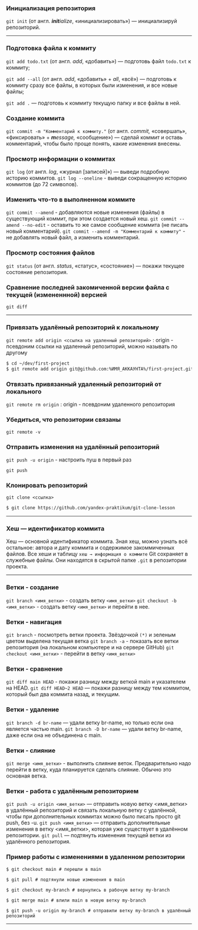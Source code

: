 ### Инициализация репозитория

`git init` (от англ. _**init**ialize_, «инициализировать») — инициализируй репозиторий.

---

### Подготовка файла к коммиту

`git add todo.txt` (от англ. _add_, «добавить») — подготовь файл `todo.txt` к коммиту;

`git add --all` (от англ. _add_, «добавить» + _all_, «всё») — подготовь к коммиту сразу все файлы, в которых были изменения, и все новые файлы;

`git add .` — подготовь к коммиту текущую папку и все файлы в ней.

### Создание коммита

`git commit -m "Комментарий к коммиту."` (от англ. _commit,_ «совершать», «фиксировать» + _**m**essage,_ «сообщение») — сделай коммит и оставь комментарий, чтобы было проще понять, какие изменения внесены.

### Просмотр информации о коммитах

`git log` (от англ. _log_, «журнал [записей]») — выведи подробную историю коммитов.
`git log --oneline` - выведи сокращенную историю коммитов (до 72 символов).

### Изменить что-то в выполненном коммите

`git commit --amend` - добавляются новые изменения (файлы) в существующий коммит, при этом создается новый хеш.
`git commit --amend --no-edit` - оставить то же самое сообщение коммита (не писать новый комментарий).
`git commit --amend -m "Комментарий к коммиту"` - не добавлять новый файл, а изменить комментарий.

### Просмотр состояния файлов

`git status` (от англ. _status_, «статус», «состояние») — покажи текущее состояние репозитория.

### Сравнение последней закомиченной версии файла с текущей (измененнной) версией

`git diff`

---

### Привязать удалённый репозиторий к локальному

`git remote add origin <ссылка на удаленный репозиторий>` : origin - псевдоним ссылки на удаленный репозиторий, можно называть по другому

```bash
$ cd ~/dev/first-project
$ git remote add origin git@github.com:%ИМЯ_АККАУНТА%/first-project.git
```

### Отвязать привязанный удаленный репозиторий от локального

`git remote rm origin` : origin - псевдоним удаленного репозитория

### Убедиться, что репозитории связаны

`git remote -v`

### Отправить изменения на удалённый репозиторий

`git push -u origin` - настроить пуш в первый раз

`git push`

### Клонировать репозиторий 

`git clone <ссылка>`

```bash
$ git clone https://github.com/yandex-praktikum/git-clone-lesson
```

---

### Хеш — идентификатор коммита
Хеш — основной идентификатор коммита. Зная хеш, можно узнать всё остальное: автора и дату коммита и содержимое закоммиченных файлов.
Все хеши и таблицу `хеш → информация о коммите` Git сохраняет в служебные файлы. Они находятся в скрытой папке `.git` в репозитории проекта.

---

### Ветки - создание

`git branch <имя_ветки>` - создать ветку `<имя_ветки>`
`git checkout -b <имя_ветки>` - создать ветку `<имя_ветки>` и перейти в нее.

### Ветки - навигация

`git branch` - посмотреть ветки проекта. Звёздочкой `(*)` и зеленым цветом выделена текущая ветка
`git branch -a` - показать все ветки репозитория (на локальном компьютере и на сервере GitHub)
`git checkout <имя_ветки>` - перейти в ветку `<имя_ветки>`

### Ветки - сравнение

`git diff main HEAD` - покажи разницу между веткой main и указателем на HEAD.
`git diff HEAD~2 HEAD` — покажи разницу между тем коммитом, который был два коммита назад, и текущим.

### Ветки - удаление

`git branch -d br-name` — удали ветку br-name, но только если она является частью main.
`git branch -D br-name` — удали ветку br-name, даже если она не объединена с main.

### Ветки - слияние

`git merge <имя_ветки>` - выполнить слияние веток. Предварительно надо перейти в ветку, куда планируется сделать слияние. Обычно это основная ветка.

### Ветки - работа с удалённым репозиторием

`git push -u origin <имя_ветки>` — отправить новую ветку <имя_ветки> в удалённый репозиторий и связать локальную ветку с удалённой, чтобы при дополнительных коммитах можно было писать просто git push, без -u.
`git push <имя_ветки>` — отправить дополнительные изменения в ветку <имя_ветки>, которая уже существует в удалённом репозитории.
`git pull` — подтянуть изменения текущей ветки из удалённого репозитория.

### Пример работы с изменениями в удаленном репозитории 
`$ git checkout main # перешли в main`

`$ git pull # подтянули новые изменения в main`

`$ git checkout my-branch # вернулись в рабочую ветку my-branch`

`$ git merge main # влили main в новую ветку my-branch`

`$ git push -u origin my-branch # отправили ветку my-branch в удалённый репозиторий`

---

